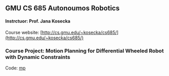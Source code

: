 ## GMU CS 685 Autonoumos Robotics 
#### Instrctuor: Prof. Jana Kosecka 
Course website: [http://cs.gmu.edu/~kosecka/cs685/](http://cs.gmu.edu/~kosecka/cs685/)

### Course Project: Motion Planning for Differential Wheeled Robot with Dynamic Constraints
Code: [mp](/mp)

